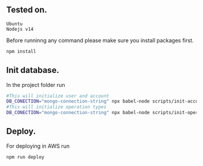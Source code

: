 ## Tested on.
    Ubuntu
    Nodejs v14

Before runninng any command please make sure you install packages first.

```sh
npm install
```

## Init database.

In the project folder run

```sh
#This will initialize user and account
DB_CONECTION="mongo-connection-string" npx babel-node scripts/init-account-state.js
#This will initialize operation types
DB_CONECTION="mongo-connection-string" npx babel-node scripts/init-operation-types.js
```

## Deploy.

For deploying in AWS run

```sh
npm run deploy
```